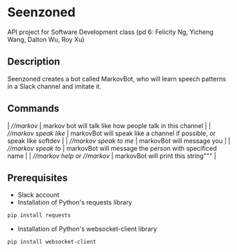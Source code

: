 # Seenzoned
API project for Software Development class (pd 6: Felicity Ng, Yicheng Wang, Dalton Wu, Roy Xu)

## Description
Seenzoned creates a bot called MarkovBot, who will learn speech patterns in a Slack channel and imitate it.

## Commands
| *//markov*                                     | markov bot will talk like how people talk in this channel              |
| *//markov speak like <channel>*                | markovBot will speak like a channel if possible, or speak like softdev |
| *//markov speak to me*                         | markovBot will message you                                             |
| *//markov speak to <name>*                     | markovBot will message the person with specificed name                 |
| *//markov help or //markov <invalid command>*  | markovBot will print this string"""                                    |

## Prerequisites
- Slack account
- Installation of Python's requests library
```bash
pip install requests
```
- Installation of Python's websocket-client library
```bash
pip install websocket-client
```
